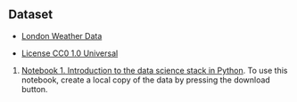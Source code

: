 ## Dataset

* [London Weather Data](https://www.kaggle.com/datasets/zongaobian/london-weather-data-from-1979-to-2023)

* [License CC0 1.0 Universal](https://creativecommons.org/publicdomain/zero/1.0/)

1. [Notebook 1. Introduction to the data science stack in Python](./python-data-stack.ipynb). To use this notebook, create a local copy of the data by pressing the download button. 